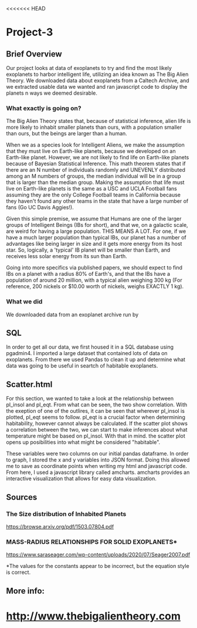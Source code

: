 <<<<<<< HEAD
# Project-3 #

## Brief Overview ##
Our project looks at data of exoplanets to try and find the most likely exoplanets to harbor intelligent life, utilizing an idea known as The Big Alien Theory. We downloaded data about exoplanets from a Caltech Archive, and we extracted usable data we wanted and ran javascript code to display the planets n ways we deemed desirable.

### What exactly is going on? ###
The Big Alien Theory states that, because of statistical inference, alien life is more likely to inhabit smaller planets than ours, with a population smaller than ours, but the beings are larger than a human.

When we as a species look for Intelligent Aliens, we make the assumption that they must live on Earth-like planets, because we developed on an Earth-like planet. However, we are not likely to find life on Earth-like planets because of Bayesian Statistical Inference. This math theorem states that if there are an N number of individuals randomly and UNEVENLY distributed among an M numbers of groups, the median individual will be in a group that is larger than the median group.
Making the assumption that life must live on Earth-like planets is the same as a USC and UCLA Football fans assuming they are the only College Football teams in California because they haven't found any other teams in the state that have a large number of fans (Go UC Davis Aggies!).

Given this simple premise, we assume that Humans are one of the larger groups of Intelligent Beings (IBs for short), and that we, on a galactic scale, are weird for having a large population. THIS MEANS A LOT. For one, if we have a much larger population than typical IBs, our planet has a number of advantages like being larger in size and it gets more energy from its host star. So, logically, a 'typical' IB planet will be smaller than Earth, and receives less solar energy from its sun than Earth.

Going into more specifics via published papers, we should expect to find IBs on a planet with a radius 80% of Earth's, and that the IBs have a population of around 20 million, with a typical alien weighing 300 kg (For reference, 200 nickels or $10.00 worth of nickels, weighs EXACTLY 1 kg).

### What we did ###
We downloaded data from an exoplanet archive run by 


## SQL ##
   In order to get all our data, we first housed it in a SQL database using pgadmin4.  I imported a large dataset that contained lots of data on exoplanets.  From there we used Pandas to clean it up and determine what data was going to be useful in seartch of habitable exoplanets.  

## Scatter.html ##
   For this section, we wanted to take a look at the relationship between pl_insol and pl_eqt.  From what can be seen, the two show correlation.  With the exeption of one of the outlires, it can be seen that wherever pl_insol is plotted, pl_eqt seems to follow.  pl_eqt is a crucial factor when determining habitability, however cannot always be calculated.  If the scatter plot shows a correlation between the two, we can start to make inferences about what temperature might be based on pl_insol.  With that in mind. the scatter plot opens up posibilities into what might be considered "habitable". 

   These variables were two columns on our initial pandas dataframe.  In order to graph, I stored the x and y variables into JSON format.  Doing this allowed me to save as coordinate points when writing my html and javascript code.  From here, I used a javascript library called amcharts.  amcharts provides an interactive visualization that allows for easy data visualization.  



## Sources ##

### The Size distribution of Inhabited Planets
https://browse.arxiv.org/pdf/1503.07804.pdf


### MASS-RADIUS RELATIONSHIPS FOR SOLID EXOPLANETS*
https://www.saraseager.com/wp-content/uploads/2020/07/Seager2007.pdf


*The values for the constants appear to be incorrect, but the equation style is correct.


## More info:
http://www.thebigalientheory.com
=======
